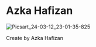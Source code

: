 # Azka Hafizan
![Picsart_24-03-12_23-01-35-825](https://github.com/azkahafizan/devazkahafizan/assets/129851169/ca195b39-17aa-4365-ae20-c181ce1e5578)

Create by Azka Hafizan
